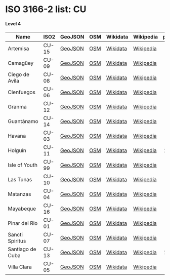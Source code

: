 # ISO 3166-2 list: CU


#### Level 4
Name | ISO2 | GeoJSON | OSM | Wikidata | Wikipedia | population 
--- | --- | --- | --- | --- | --- | --: 
Artemisa | CU-15 | [GeoJSON](../../geojson/q8/iso2/CU/CU-15.geojson) | [OSM](https://www.openstreetmap.org/relation/2576644) | [Wikidata](https://www.wikidata.org/wiki/Q115325) | [Wikipedia](http://en.wikipedia.org/wiki/es%3AProvincia%20de%20Artemisa) | 494,631
Camagüey | CU-09 | [GeoJSON](../../geojson/q8/iso2/CU/CU-09.geojson) | [OSM](https://www.openstreetmap.org/relation/1854630) | [Wikidata](https://www.wikidata.org/wiki/Q215147) | [Wikipedia](http://en.wikipedia.org/wiki/es%3AProvincia%20de%20Camag%C3%BCey) | 782,458
Ciego de Avila | CU-08 | [GeoJSON](../../geojson/q8/iso2/CU/CU-08.geojson) | [OSM](https://www.openstreetmap.org/relation/1854631) | [Wikidata](https://www.wikidata.org/wiki/Q220692) | [Wikipedia](http://en.wikipedia.org/wiki/es%3AProvincia%20de%20Ciego%20de%20%C3%81vila) | 422,576
Cienfuegos | CU-06 | [GeoJSON](../../geojson/q8/iso2/CU/CU-06.geojson) | [OSM](https://www.openstreetmap.org/relation/1854632) | [Wikidata](https://www.wikidata.org/wiki/Q115444) | [Wikipedia](http://en.wikipedia.org/wiki/es%3AProvincia%20de%20Cienfuegos) | 404,228
Granma | CU-12 | [GeoJSON](../../geojson/q8/iso2/CU/CU-12.geojson) | [OSM](https://www.openstreetmap.org/relation/1854633) | [Wikidata](https://www.wikidata.org/wiki/Q115046) | [Wikipedia](http://en.wikipedia.org/wiki/es%3AProvincia%20de%20Granma) | 835,675
Guantánamo | CU-14 | [GeoJSON](../../geojson/q8/iso2/CU/CU-14.geojson) | [OSM](https://www.openstreetmap.org/relation/1854634) | [Wikidata](https://www.wikidata.org/wiki/Q115319) | [Wikipedia](http://en.wikipedia.org/wiki/es%3AProvincia%20de%20Guant%C3%A1namo) | 515,428
Havana | CU-03 | [GeoJSON](../../geojson/q8/iso2/CU/CU-03.geojson) | [OSM](https://www.openstreetmap.org/relation/1854615) | [Wikidata](https://www.wikidata.org/wiki/Q12588) | [Wikipedia](http://en.wikipedia.org/wiki/es%3AProvincia%20de%20La%20Habana) | 
Holguín | CU-11 | [GeoJSON](../../geojson/q8/iso2/CU/CU-11.geojson) | [OSM](https://www.openstreetmap.org/relation/1854635) | [Wikidata](https://www.wikidata.org/wiki/Q115302) | [Wikipedia](http://en.wikipedia.org/wiki/es%3AProvincia%20de%20Holgu%C3%ADn) | 1,037,161
Isle of Youth | CU-99 | [GeoJSON](../../geojson/q8/iso2/CU/CU-99.geojson) | [OSM](https://www.openstreetmap.org/relation/1854614) | [Wikidata](https://www.wikidata.org/wiki/Q115027) | [Wikipedia](http://en.wikipedia.org/wiki/es%3AIsla%20de%20la%20Juventud) | 84,263
Las Tunas | CU-10 | [GeoJSON](../../geojson/q8/iso2/CU/CU-10.geojson) | [OSM](https://www.openstreetmap.org/relation/1854636) | [Wikidata](https://www.wikidata.org/wiki/Q115334) | [Wikipedia](http://en.wikipedia.org/wiki/es%3AProvincia%20de%20Las%20Tunas) | 532,645
Matanzas | CU-04 | [GeoJSON](../../geojson/q8/iso2/CU/CU-04.geojson) | [OSM](https://www.openstreetmap.org/relation/1854616) | [Wikidata](https://www.wikidata.org/wiki/Q115438) | [Wikipedia](http://en.wikipedia.org/wiki/en%3AMatanzas%20Province) | 690,113
Mayabeque | CU-16 | [GeoJSON](../../geojson/q8/iso2/CU/CU-16.geojson) | [OSM](https://www.openstreetmap.org/relation/2579313) | [Wikidata](https://www.wikidata.org/wiki/Q115310) | [Wikipedia](http://en.wikipedia.org/wiki/es%3AProvincia%20Mayabeque) | 380,274
Pinar del Rio | CU-01 | [GeoJSON](../../geojson/q8/iso2/CU/CU-01.geojson) | [OSM](https://www.openstreetmap.org/relation/1854617) | [Wikidata](https://www.wikidata.org/wiki/Q115497) | [Wikipedia](http://en.wikipedia.org/wiki/es%3AProvincia%20de%20Pinar%20del%20R%C3%ADo) | 587,026
Sancti Spiritus | CU-07 | [GeoJSON](../../geojson/q8/iso2/CU/CU-07.geojson) | [OSM](https://www.openstreetmap.org/relation/1923793) | [Wikidata](https://www.wikidata.org/wiki/Q115441) | [Wikipedia](http://en.wikipedia.org/wiki/es%3AProvincia%20de%20Sancti%20Sp%C3%ADritus) | 463,458
Santiago de Cuba | CU-13 | [GeoJSON](../../geojson/q8/iso2/CU/CU-13.geojson) | [OSM](https://www.openstreetmap.org/relation/1854638) | [Wikidata](https://www.wikidata.org/wiki/Q234200) | [Wikipedia](http://en.wikipedia.org/wiki/es%3AProvincia%20de%20Santiago%20de%20Cuba) | 1,047,015
Villa Clara | CU-05 | [GeoJSON](../../geojson/q8/iso2/CU/CU-05.geojson) | [OSM](https://www.openstreetmap.org/relation/1923804) | [Wikidata](https://www.wikidata.org/wiki/Q115434) | [Wikipedia](http://en.wikipedia.org/wiki/es%3AProvincia%20de%20Villa%20Clara) | 803,562
